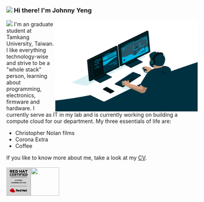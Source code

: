 <h3><img src="https://media.giphy.com/media/hvRJCLFzcasrR4ia7z/giphy.gif" width="25px"> Hi there! I'm Johnny Yeng</h3>
<img src="https://visitor-badge.glitch.me/badge?page_id=a2902793.a2902793">
<!-- ![](https://komarev.com/ghpvc/?username=a2902793&color=yellow) -->
<img align="right" alt="GIF" src="https://github.com/a2902793/a2902793/blob/master/img/code.gif?raw=true" width="375" height="240" />
I'm an graduate student at Tamkang University, Taiwan. I like everything technology-wise and strive to be a "whole stack" person, learning about programming, electronics, firmware and hardware. I currently serve as IT in my lab and is currently working on building a compute cloud for our department. My three essentials of life are:<ul><li>Christopher Nolan films</li><li>Corona Extra</li><li>Coffee</li></ul>If you like to know more about me, take a look at my <a href="./CV.pdf">CV</a>.<br><br>
<a href="https://rhtapps.redhat.com/certifications/badge/verify/DZMTWJ2YIUSXL2PJWE4ZTZEABAAEQU3CUPSQX2KSDXT6RW46LQ3T7ULZ55KZZ56SKO7EQ3ETTLYZQ4U5NQYTCNA62RUWOCM34WWBUYQ="><img align="left" height="75" src="img/Certifications/rhcsa.png"></a>
<img align="left" width="75" height="75" src="https://d1.awsstatic.com/training-and-certification/Certification%20Badges/AWS-Certified_Cloud-Practitioner_512x512.bc006f14f986fa4f3ca238b0b62be458ce1fb5ce.png">